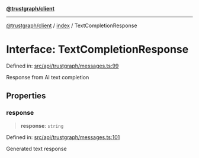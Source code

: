 [**@trustgraph/client**](../../README.md)

***

[@trustgraph/client](../../README.md) / [index](../README.md) / TextCompletionResponse

# Interface: TextCompletionResponse

Defined in: [src/api/trustgraph/messages.ts:99](https://github.com/trustgraph-ai/trustgraph-ts-client/blob/24d0d0886a310c1fecf9e6fc95cd3a24cf32c92e/src/api/trustgraph/messages.ts#L99)

Response from AI text completion

## Properties

### response

> **response**: `string`

Defined in: [src/api/trustgraph/messages.ts:101](https://github.com/trustgraph-ai/trustgraph-ts-client/blob/24d0d0886a310c1fecf9e6fc95cd3a24cf32c92e/src/api/trustgraph/messages.ts#L101)

Generated text response
